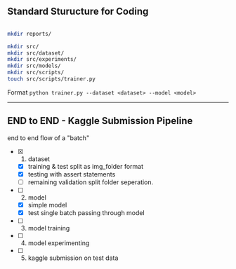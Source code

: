 
## Standard Sturucture for Coding
```bash

mkdir reports/

mkdir src/
mkdir src/dataset/
mkdir src/experiments/
mkdir src/models/
mkdir src/scripts/
touch src/scripts/trainer.py

```
Format `python trainer.py --dataset <dataset> --model <model>`

---
## END to END - Kaggle Submission Pipeline
end to end flow of a "batch"
  - [x] 1. dataset
    - [x] training & test split as img_folder format
    - [x] testing with assert statements
    - [ ] remaining validation split folder seperation.
  - [ ] 2. model
    - [x] simple model
    - [x] test single batch passing through model
  - [ ] 3. model training
  - [ ] 4. model experimenting
  - [ ] 5. kaggle submission on test data
